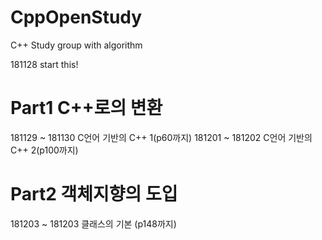 # CppOpenStudy
C++ Study group with algorithm

181128 start this!

# Part1 C++로의 변환
181129 ~ 181130 C언어 기반의 C++ 1(p60까지)
181201 ~ 181202 C언어 기반의 C++ 2(p100까지)

# Part2 객체지향의 도입
181203 ~ 181203 클래스의 기본 (p148까지)
